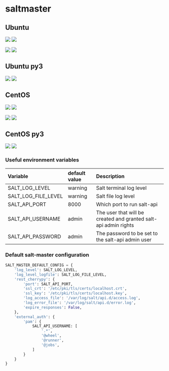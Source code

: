 # saltmaster

## Ubuntu

[![](https://images.microbadger.com/badges/version/cathaldallan/saltmaster:2017.7-ubuntu.svg)](https://github.com/codeminus/docker-library/blob/master/salt/master/2017.7/ubuntu/Dockerfile "2017.7-ubuntu")
[![](https://images.microbadger.com/badges/image/cathaldallan/saltmaster:2017.7-ubuntu.svg)](https://microbadger.com/images/cathaldallan/saltmaster:2017.7-ubuntu "2017.7-ubuntu")

[![](https://images.microbadger.com/badges/version/cathaldallan/saltmaster:2018.3-ubuntu.svg)](https://github.com/codeminus/docker-library/blob/master/salt/master/2018.3/ubuntu/Dockerfile "2018.3-ubuntu")
[![](https://images.microbadger.com/badges/image/cathaldallan/saltmaster:2018.3-ubuntu.svg)](https://microbadger.com/images/cathaldallan/saltmaster:2018.3-ubuntu "2018.3-ubuntu")

## Ubuntu py3

[![](https://images.microbadger.com/badges/version/cathaldallan/saltmaster:2019.2-ubuntu.svg)](https://github.com/codeminus/docker-library/blob/master/salt/master/2019.2/ubuntu/Dockerfile "2019.2-ubuntu")
[![](https://images.microbadger.com/badges/image/cathaldallan/saltmaster:2019.2-ubuntu.svg)](https://microbadger.com/images/cathaldallan/saltmaster:2019.2-ubuntu "2019.2-ubuntu")

## CentOS
[![](https://images.microbadger.com/badges/version/cathaldallan/saltmaster:2017.7-centos.svg)](https://github.com/codeminus/docker-library/blob/master/salt/master/2017.7/centos/Dockerfile "2017.7-centos")
[![](https://images.microbadger.com/badges/image/cathaldallan/saltmaster:2017.7-centos.svg)](https://microbadger.com/images/cathaldallan/saltmaster:2017.7-centos "2017.7-centos")

[![](https://images.microbadger.com/badges/version/cathaldallan/saltmaster:2018.3-centos.svg)](https://github.com/codeminus/docker-library/blob/master/salt/master/2018.3/centos/Dockerfile "2018.3-centos")
[![](https://images.microbadger.com/badges/image/cathaldallan/saltmaster:2018.3-centos.svg)](https://microbadger.com/images/cathaldallan/saltmaster:2018.3-centos "2018.3-centos")

## CentOS py3

[![](https://images.microbadger.com/badges/version/cathaldallan/saltmaster:2019.2-centos.svg)](https://github.com/codeminus/docker-library/blob/master/salt/master/2019.2/centos/Dockerfile "2019.2-centos")
[![](https://images.microbadger.com/badges/image/cathaldallan/saltmaster:2019.2-centos.svg)](https://microbadger.com/images/cathaldallan/saltmaster:2019.2-centos "2019.2-centos")


### Useful environment variables

| Variable | default value | Description |
|:- |:- |:- |
| SALT_LOG_LEVEL | warning | Salt terminal log level |
| SALT_LOG_FILE_LEVEL | warning |Salt file log level |
| SALT_API_PORT | 8000 |Which port to run salt-api |
| SALT_API_USERNAME | admin | The user that will be created and granted salt-api admin rights |
| SALT_API_PASSWORD | admin | The password to be set to the salt-api admin user |


### Default salt-master configuration

```python
SALT_MASTER_DEFAULT_CONFIG = {
    'log_level': SALT_LOG_LEVEL,
    'log_level_logfile': SALT_LOG_FILE_LEVEL,
    'rest_cherrypy': {
        'port': SALT_API_PORT,
        'ssl_crt': '/etc/pki/tls/certs/localhost.crt',
        'ssl_key': '/etc/pki/tls/certs/localhost.key',
        'log_access_file': '/var/log/salt/api.d/access.log',
        'log_error_file': '/var/log/salt/api.d/error.log',
        'expire_responses': False,
    },
    'external_auth': {
        'pam': {
            SALT_API_USERNAME: [
                '.*',
                '@wheel',
                '@runner',
                '@jobs',
            ]
        }
    }
}
```
